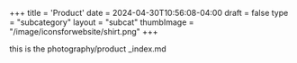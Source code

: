 +++
title = 'Product'
date = 2024-04-30T10:56:08-04:00
draft = false
type = "subcategory"
layout = "subcat"
thumbImage = "/image/iconsforwebsite/shirt.png"
+++

this is the photography/product _index.md